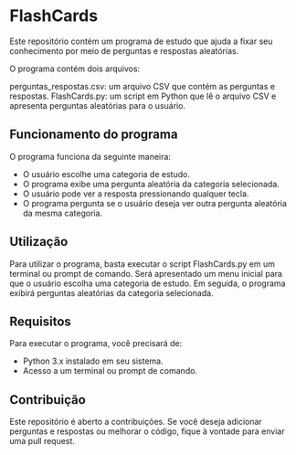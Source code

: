 # FlashCards
Este repositório contém um programa de estudo que ajuda a fixar seu conhecimento por meio de perguntas e respostas aleatórias.

O programa contém dois arquivos:

perguntas_respostas.csv: um arquivo CSV que contém as perguntas e respostas.
FlashCards.py: um script em Python que lê o arquivo CSV e apresenta perguntas aleatórias para o usuário.

## Funcionamento do programa
O programa funciona da seguinte maneira:

- O usuário escolhe uma categoria de estudo.
- O programa exibe uma pergunta aleatória da categoria selecionada.
- O usuário pode ver a resposta pressionando qualquer tecla.
- O programa pergunta se o usuário deseja ver outra pergunta aleatória da mesma categoria.


## Utilização
Para utilizar o programa, basta executar o script FlashCards.py em um terminal ou prompt de comando. Será apresentado um menu inicial para que o usuário escolha uma categoria de estudo. Em seguida, o programa exibirá perguntas aleatórias da categoria selecionada.

## Requisitos
Para executar o programa, você precisará de:

- Python 3.x instalado em seu sistema.
- Acesso a um terminal ou prompt de comando.

## Contribuição
Este repositório é aberto a contribuições. Se você deseja adicionar perguntas e respostas ou melhorar o código, fique à vontade para enviar uma pull request.
